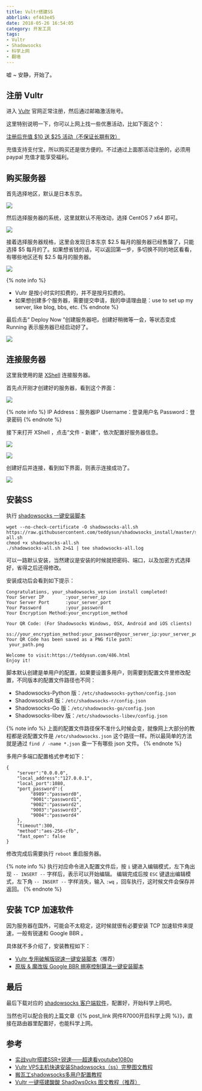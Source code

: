 ```yaml
---
title: Vultr搭建SS
abbrlink: ef443e45
date: 2018-05-26 16:54:05
category: 开发工具
tags:
- Vultr
- Shadowsocks
- 科学上网
- 翻墙
---
```


嘘 ~ 安静，开始了。

<!-- more -->

## 注册 Vultr

进入 [Vultr](https://www.vultr.com/) 官网正常注册，然后通过邮箱激活账号。

这里特别说明一下，你可以上网上找一些优惠活动，比如下面这个：

[注册后充值 $10 送 $25 活动（不保证长期有效）](https://www.vultr.com/promo25b/?service=promo25b)

充值支持支付宝，所以购买还是很方便的。不过通过上面那活动注册的，必须用 paypal 充值才能享受福利。

## 购买服务器

首先选择地区，默认是日本东京。

![](https://i.loli.net/2018/05/26/5b097d1381ea2.png)

然后选择服务器的系统，这里就默认不用改动，选择 CentOS 7 x64 即可。

![](https://i.loli.net/2018/05/26/5b097e048ab00.png)

接着选择服务器规格，这里会发现日本东京 $2.5 每月的服务器已经售罄了，只能选择 $5 每月的了。如果想省钱的话，可以返回第一步，多切换不同的地区看看，有哪些地区还有 $2.5 每月的服务器。

![](https://i.loli.net/2018/05/26/5b097eca4965d.png)

{% note info %}
- Vultr 是按小时实时扣费的，并不是按月扣费的。
- 如果想创建多个服务器，需要提交申请，我的申请理由是：use to set up my server, like blog, bbs, etc.
{% endnote %}

最后点击“ Deploy Now ”创建服务器吧，创建好稍微等一会，等状态变成 Running 表示服务器已经启动好了。

![](https://i.loli.net/2018/05/26/5b09830d2c868.png)

## 连接服务器

这里我使用的是 [XShell](http://www.netsarang.com/products/xsh_overview.html) 连接服务器。

首先点开刚才创建好的服务器，看到这个界面：

![](https://i.loli.net/2018/05/26/5b09844e89dca.png)

{% note info %}
IP Address：服务器IP
Username：登录用户名
Password：登录密码
{% endnote %}

接下来打开 XShell ，点击“文件 - 新建”，依次配置好服务器信息。

![](https://i.loli.net/2018/05/27/5b0985f882f7a.png)

![](https://i.loli.net/2018/05/27/5b098652979e2.png)

创建好后并连接，看到如下界面，则表示连接成功了。

![](https://i.loli.net/2018/05/27/5b09870a28252.png)

## 安装SS

执行 [shadowsocks 一键安装脚本](https://teddysun.com/486.html)

```
wget --no-check-certificate -O shadowsocks-all.sh https://raw.githubusercontent.com/teddysun/shadowsocks_install/master/shadowsocks-all.sh
chmod +x shadowsocks-all.sh
./shadowsocks-all.sh 2>&1 | tee shadowsocks-all.log
```

可以一路默认安装，当然建议是安装的时候就把密码、端口，以及加密方式选择好，省得之后还得修改。

安装成功后会看到如下提示：

```
Congratulations, your_shadowsocks_version install completed!
Your Server IP        :your_server_ip
Your Server Port      :your_server_port
Your Password         :your_password
Your Encryption Method:your_encryption_method

Your QR Code: (For Shadowsocks Windows, OSX, Android and iOS clients)
 ss://your_encryption_method:your_password@your_server_ip:your_server_port
Your QR Code has been saved as a PNG file path:
 your_path.png

Welcome to visit:https://teddysun.com/486.html
Enjoy it!
```

脚本默认创建是单用户的配置，如果要设置多用户，则需要到配置文件里修改配置，不同版本的配置文件路径也不同：

- Shadowsocks-Python 版：`/etc/shadowsocks-python/config.json`
- ShadowsocksR 版：`/etc/shadowsocks-r/config.json`
- Shadowsocks-Go 版：`/etc/shadowsocks-go/config.json`
- Shadowsocks-libev 版：`/etc/shadowsocks-libev/config.json`

{% note info %}
上面的配置文件路径保不准什么时候会变，就像网上大部分的教程都是说配置文件是 `/etc/shadowsocks.json` 这个路径一样。所以最简单的方法就是通过 `find / -name *.json` 查一下有哪些 json 文件。
{% endnote %}

多用户多端口配置格式参考如下：

```
{
    "server":"0.0.0.0",
    "local_address":"127.0.0.1",
    "local_port":1080,
    "port_password":{
         "8989":"password0",
         "9001":"password1",
         "9002":"password2",
         "9003":"password3",
         "9004":"password4"
    },
    "timeout":300,
    "method":"aes-256-cfb",
    "fast_open": false
}
```

修改完成后需要执行 `reboot` 重启服务器。

{% note info %}
执行对应命令进入配置文件后，按 `i` 键进入编辑模式，左下角出现 `-- INSERT --` 字样后，表示可以开始编辑。
编辑完成后按 `ESC` 键退出编辑模式，左下角 `-- INSERT --` 字样消失，输入 `:wq` ，回车执行，这时候文件会保存并返回。
{% endnote %}

## 安装 TCP 加速软件

因为服务器在国外，可能会不太稳定，这时候就很有必要安装 TCP 加速软件来提速，一般有锐速和 Google BBR 。

具体就不多介绍了，安装教程如下：

- [Vultr 专用破解版锐速一键安装脚本](https://www.vultrcn.com/7.html)（推荐）
- [原版 & 魔改版 Google BBR 拥塞控制算法一键安装脚本](https://www.vultrcn.com/5.html)

## 最后

最后下载对应的 [shadowsocks 客户端软件](https://www.shadowsocks.org/en/download/clients.html)，配置好，开始科学上网吧。

当然也可以配合我的上篇文章《{% post_link 网件R7000开启科学上网 %}》，直接在路由器里配置好，也能科学上网。

## 参考

- [实战vultr搭建SSR+锐速——超速看youtube1080p](https://www.qcgzxw.cn/1640.html)
- [Vultr VPS主机快速安装Shadowsocks（ss）完整图文教程](http://vultr.aicnm.com/Vultr-VPS%E4%B8%BB%E6%9C%BA%E5%BF%AB%E9%80%9F%E5%AE%89%E8%A3%85Shadowsocks%EF%BC%88ss%EF%BC%89%E5%AE%8C%E6%95%B4%E5%9B%BE%E6%96%87%E6%95%99%E7%A8%8B/)
- [搬瓦工shadowsocks多用户配置教程](http://calonye.com/22419.html)
- [Vultr 一键搭建酸酸 Shad0ws0cks 图文教程（推荐）](https://www.vultrcn.com/6.html)